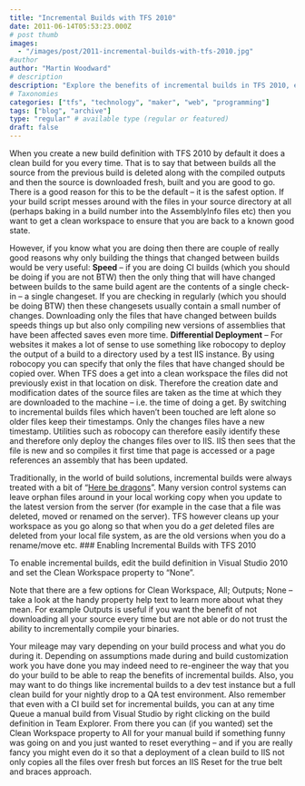 ```yaml
---
title: "Incremental Builds with TFS 2010"
date: 2011-06-14T05:53:23.000Z
# post thumb
images:
  - "/images/post/2011-incremental-builds-with-tfs-2010.jpg"
#author
author: "Martin Woodward"
# description
description: "Explore the benefits of incremental builds in TFS 2010, enhancing speed and deployment efficiency by compiling only changed files."
# Taxonomies
categories: ["tfs", "technology", "maker", "web", "programming"]
tags: ["blog", "archive"]
type: "regular" # available type (regular or featured)
draft: false
---
```

When you create a new build definition with TFS 2010 by default it does a clean build for you every time.  That is to say that between builds all the source from the previous build is deleted along with the compiled outputs and then the source is downloaded fresh, built and you are good to go.  There is a good reason for this to be the default – it is the safest option.  If your build script messes around with the files in your source directory at all (perhaps baking in a build number into the AssemblyInfo files etc) then you want to get a clean workspace to ensure that you are back to a known good state.  

However, if you know what you are doing then there are couple of really good reasons why only building the things that changed between builds would be very useful:     **Speed** – if you are doing CI builds (which you should be doing if you are not BTW) then the only thing that will have changed between builds to the same build agent are the contents of a single check-in – a single changeset.  If you are checking in regularly (which you should be doing BTW) then these changesets usually contain a small number of changes.  Downloading only the files that have changed between builds speeds things up but also only compiling new versions of assemblies that have been affected saves even more time.    **Differential Deployment** – For websites it makes a lot of sense to use something like robocopy to deploy the output of a build to a directory used by a test IIS instance.  By using robocopy you can specify that only the files that have changed should be copied over.  When TFS does a get into a clean workspace the files did not previously exist in that location on disk.  Therefore the creation date and modification dates of the source files are taken as the time at which they are downloaded to the machine – i.e. the time of doing a get.  By switching to incremental builds files which haven’t been touched are left alone so older files keep their timestamps.  Only the changes files have a new timestamp.  Utilities such as robocopy can therefore easily identify these and therefore only deploy the changes files over to IIS.  IIS then sees that the file is new and so compiles it first time that page is accessed or a page references an assembly that has been updated.   

Traditionally, in the world of build solutions, incremental builds were always treated with a bit of “[Here be dragons](http://en.wikipedia.org/wiki/Here_be_dragons)”.  Many version control systems can leave orphan files around in your local working copy when you update to the latest version from the server (for example in the case that a file was deleted, moved or renamed on the server).  TFS however cleans up your workspace as you go along so that when you do a *get* deleted files are deleted from your local file system, as are the old versions when you do a rename/move etc.  ### Enabling Incremental Builds with TFS 2010  

To enable incremental builds, edit the build definition in Visual Studio 2010 and set the Clean Workspace property to “None”.  

Note that there are a few options for Clean Workspace, All; Outputs; None – take a look at the handy property help text to learn more about what they mean. For example Outputs is useful if you want the benefit of not downloading all your source every time but are not able or do not trust the ability to incrementally compile your binaries.  

Your mileage may vary depending on your build process and what you do during it.  Depending on assumptions made during and build customization work you have done you may indeed need to re-engineer the way that you do your build to be able to reap the benefits of incremental builds.  Also, you may want to do things like incremental builds to a dev test instance but a full clean build for your nightly drop to a QA test environment.  Also remember that even with a CI build set for incremental builds, you can at any time Queue a manual build from Visual Studio by right clicking on the build definition in Team Explorer.  From there you can (if you wanted) set the Clean Workspace property to All for your manual build if something funny was going on and you just wanted to reset everything – and if you are really fancy you might even do it so that a deployment of a clean build to IIS not only copies all the files over fresh but forces an IIS Reset for the true belt and braces approach.